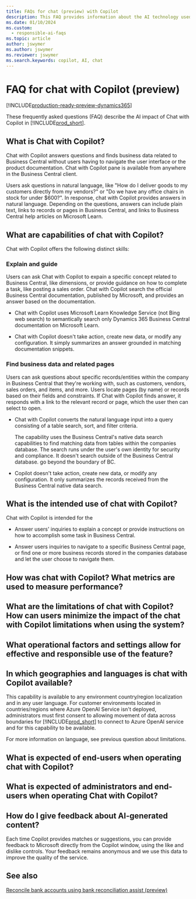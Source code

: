 ```yaml
---
title: FAQs for chat (preview) with Copilot
description: This FAQ provides information about the AI technology used for chatting with Copilot in Business Central. It includes key considerations and details about how AI is used, how it was tested and evaluated, and any specific limitations.
ms.date: 01/10/2024
ms.custom: 
  - responsible-ai-faqs
ms.topic: article
author: jswymer
ms.author: jswymer
ms.reviewer: jswymer
ms.search.keywords: copilot, AI, chat 
---
```

# FAQ for chat with Copilot (preview)

[!INCLUDE[production-ready-preview-dynamics365](includes/production-ready-preview-dynamics365.md)]

These frequently asked questions (FAQ) describe the AI impact of Chat with Copilot in [!INCLUDE[prod_short](includes/prod_short.md)].

## What is Chat with Copilot?

Chat with Copilot answers questions and finds business data related to Business Central without users having to navigate the user interface or the product documentation. Chat with Copilot pane is available from anywhere in the Business Central client.

Users ask questions in natural language, like "How do I deliver goods to my customers directly from my vendors?" or "Do we have any office chairs in stock for under $600?". In response, chat with Copilot provides answers in natural language. Depending on the questions, answers can include plain text, links to records or pages in Business Central, and links to Business Central help articles on Microsoft Learn.

## What are capabilities of chat with Copilot?

Chat with Copilot offers the following distinct skills:

### Explain and guide

Users can ask Chat with Copilot to expain a specific concept related to Business Central, like dimensions, or provide guidance on how to complete a task, like posting a sales order. Chat with Copilot search the official Business Central documentation, published by Microsoft, and provides an answer based on the documentation.

- Chat with Copilot uses Microsoft Learn Knowledge Service (not Bing web search) to semantically search only Dynamics 365 Business Central documentation on Microsoft Learn. 

- Chat with Copilot doesn't take action, create new data, or modify any configuration. It simply summarizes an answer grounded in matching documentation snippets.

### Find business data and related pages

Users can ask questions about specific records/entities within the company in Business Central that they're working with, such as customers, vendors, sales orders, and items, and more. Users locate pages (by name) or records based on their fields and constraints. If Chat with Copilot finds answer, it responds with a link to the relevant record or page, which the user then can select to open.

- Chat with Copilot converts the natural language input into a query consisting of a table search, sort, and filter criteria.

  The capability uses the Business Central's native data search capabilities to find matching data from tables within the companies database. The search runs under the user's own identity for security and compliance. It doesn't search outside of the Business Central database. go beyond the boundary of BC. 

- Copilot doesn't take action, create new data, or modify any configuration. It only summarizes the records received from the Business Central native data search. 

## What is the intended use of chat with Copilot?

Chat with Copilot is intended for the 

- Answer users' inquiries to explain a concept or provide instructions on how to accomplish some task in Business Central. 

- Answer users inquiries to navigate to a specific Business Central page, or find one or more business records stored in the companies database and let the user choose to navigate them.

## How was chat with Copilot? What metrics are used to measure performance?

## What are the limitations of chat with Copilot? How can users minimize the impact of the chat with Copilot limitations when using the system?

## What operational factors and settings allow for effective and responsible use of the feature?

## In which geographies and languages is chat with Copilot available? 

This capability is available to any environment country/region localization and in any user language. For customer environments located in countries/regions where Azure OpenAI Service isn't deployed, administrators must first consent to allowing movement of data across boundaries for [!INCLUDE[prod_short](includes/prod_short.md)] to connect to Azure OpenAI service and for this capability to be available. 

For more information on language, see previous question about limitations.  

## What is expected of end-users when operating chat with Copilot? 


## What is expected of administrators and end-users when operating Chat with Copilot? 

## How do I give feedback about AI-generated content?

Each time Copilot provides matches or suggestions, you can provide feedback to Microsoft directly from the Copilot window, using the like and dislike controls. Your feedback remains anonymous and we use this data to improve the quality of the service.

## See also

[Reconcile bank accounts using bank reconciliation assist (preview)](bank-reconciliation-with-copilot.md)

